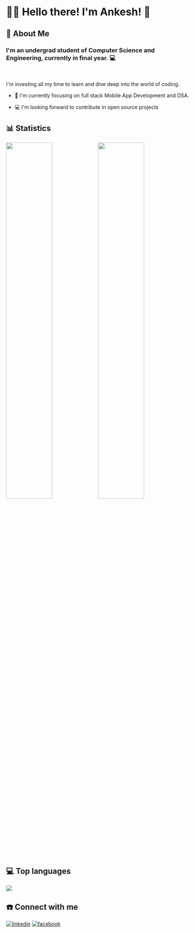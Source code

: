 
# 🧑‍💻 Hello there! I'm Ankesh! 👋


## 🚀 About Me

 
### I'm an undergrad student of Computer Science and Engineering, currently in final year. 💻 

<br>

I'm investing all my time to learn and dive deep into the world of coding. 


- 🧠 I'm currently focusing on full stack Mobile App Development and DSA.

- 💻 I'm looking forward to contribute in open source projects



## 📊 Statistics


<!-- ![Anurag's GitHub stats](https://github-readme-stats.vercel.app/api?username=ankeshbanerjee&show_icons=true&theme=radical) -->

<img width="50%" src="https://github-readme-stats.vercel.app/api?username=ankeshbanerjee&show_icons=true&theme=radical"><img width="50%" src="https://github-readme-streak-stats.herokuapp.com/?user=ankeshbanerjee&theme=radical" >


## 💻 Top languages

<!-- ![Top Langs](https://github-readme-stats.vercel.app/api/top-langs/?username=ankeshbanerjee&show_icons=true&theme=radical)  -->

<img src = "https://github-readme-stats.vercel.app/api/top-langs/?username=ankeshbanerjee&show_icons=true&theme=radical&layout=compact">

## ☎️ Connect with me
[![linkedin](https://img.shields.io/badge/linkedin-0A66C2?style=for-the-badge&logo=linkedin&logoColor=white)](https://www.linkedin.com/in/ankesh-banerjee-985911231/)
[![facebook](https://img.shields.io/badge/Facebook-1877F2?style=for-the-badge&logo=facebook&logoColor=white)](https://www.facebook.com/profile.php?id=100073274455002)


